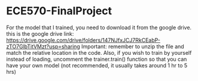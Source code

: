 # ECE570-FinalProject

For the model that I trained, you need to download it from the google drive.
this is the google drive link: https://drive.google.com/drive/folders/147NJfxJCJ7RkCEabP-zTO7GlbTitVMzt?usp=sharing
Important: remember to unzip the file and match the relative location in the code.
Also, if you wish to train by yourself instead of loading, uncomment the trainer.train() function so that you can have your own model (not recommended, it usually takes around 1 hr to 5 hrs)
